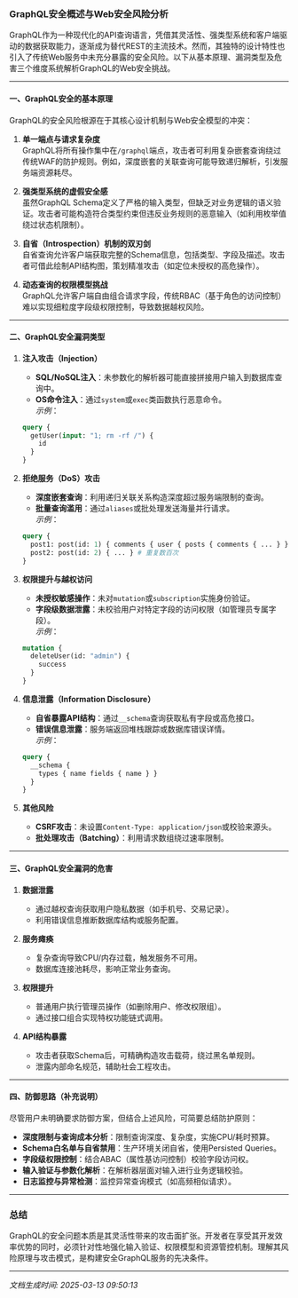 

### GraphQL安全概述与Web安全风险分析

GraphQL作为一种现代化的API查询语言，凭借其灵活性、强类型系统和客户端驱动的数据获取能力，逐渐成为替代REST的主流技术。然而，其独特的设计特性也引入了传统Web服务中未充分暴露的安全风险。以下从基本原理、漏洞类型及危害三个维度系统解析GraphQL的Web安全挑战。

---

#### 一、GraphQL安全的基本原理

GraphQL的安全风险根源在于其核心设计机制与Web安全模型的冲突：

1. **单一端点与请求复杂度**  
   GraphQL将所有操作集中在`/graphql`端点，攻击者可利用复杂嵌套查询绕过传统WAF的防护规则。例如，深度嵌套的关联查询可能导致递归解析，引发服务端资源耗尽。

2. **强类型系统的虚假安全感**  
   虽然GraphQL Schema定义了严格的输入类型，但缺乏对业务逻辑的语义验证。攻击者可能构造符合类型约束但违反业务规则的恶意输入（如利用枚举值绕过状态机限制）。

3. **自省（Introspection）机制的双刃剑**  
   自省查询允许客户端获取完整的Schema信息，包括类型、字段及描述。攻击者可借此绘制API结构图，策划精准攻击（如定位未授权的高危操作）。

4. **动态查询的权限模型挑战**  
   GraphQL允许客户端自由组合请求字段，传统RBAC（基于角色的访问控制）难以实现细粒度字段级权限控制，导致数据越权风险。

---

#### 二、GraphQL安全漏洞类型

1. **注入攻击（Injection）**  
   - **SQL/NoSQL注入**：未参数化的解析器可能直接拼接用户输入到数据库查询中。  
   - **OS命令注入**：通过`system`或`exec`类函数执行恶意命令。  
   *示例*：  
   ```graphql
   query {  
     getUser(input: "1; rm -rf /") {  
       id  
     }  
   }
   ```

2. **拒绝服务（DoS）攻击**  
   - **深度嵌套查询**：利用递归关联关系构造深度超过服务端限制的查询。  
   - **批量查询滥用**：通过`aliases`或批处理发送海量并行请求。  
   *示例*：  
   ```graphql
   query {  
     post1: post(id: 1) { comments { user { posts { comments { ... } } } } }  
     post2: post(id: 2) { ... } # 重复数百次  
   }
   ```

3. **权限提升与越权访问**  
   - **未授权敏感操作**：未对`mutation`或`subscription`实施身份验证。  
   - **字段级数据泄露**：未校验用户对特定字段的访问权限（如管理员专属字段）。  
   *示例*：  
   ```graphql
   mutation {  
     deleteUser(id: "admin") {  
       success  
     }  
   }
   ```

4. **信息泄露（Information Disclosure）**  
   - **自省暴露API结构**：通过`__schema`查询获取私有字段或高危接口。  
   - **错误信息泄露**：服务端返回堆栈跟踪或数据库错误详情。  
   *示例*：  
   ```graphql
   query {  
     __schema {  
       types { name fields { name } }  
     }  
   }
   ```

5. **其他风险**  
   - **CSRF攻击**：未设置`Content-Type: application/json`或校验来源头。  
   - **批处理攻击（Batching）**：利用请求数组绕过速率限制。

---

#### 三、GraphQL安全漏洞的危害

1. **数据泄露**  
   - 通过越权查询获取用户隐私数据（如手机号、交易记录）。  
   - 利用错误信息推断数据库结构或服务配置。

2. **服务瘫痪**  
   - 复杂查询导致CPU/内存过载，触发服务不可用。  
   - 数据库连接池耗尽，影响正常业务查询。

3. **权限提升**  
   - 普通用户执行管理员操作（如删除用户、修改权限组）。  
   - 通过接口组合实现特权功能链式调用。

4. **API结构暴露**  
   - 攻击者获取Schema后，可精确构造攻击载荷，绕过黑名单规则。  
   - 泄露内部命名规范，辅助社会工程攻击。

---

#### 四、防御思路（补充说明）

尽管用户未明确要求防御方案，但结合上述风险，可简要总结防护原则：  
- **深度限制与查询成本分析**：限制查询深度、复杂度，实施CPU/耗时预算。  
- **Schema白名单与自省禁用**：生产环境关闭自省，使用Persisted Queries。  
- **字段级权限控制**：结合ABAC（属性基访问控制）校验字段访问权。  
- **输入验证与参数化解析**：在解析器层面对输入进行业务逻辑校验。  
- **日志监控与异常检测**：监控异常查询模式（如高频相似请求）。

---

### 总结

GraphQL的安全问题本质是其灵活性带来的攻击面扩张。开发者在享受其开发效率优势的同时，必须针对性地强化输入验证、权限模型和资源管控机制。理解其风险原理与攻击模式，是构建安全GraphQL服务的先决条件。

---

*文档生成时间: 2025-03-13 09:50:13*













